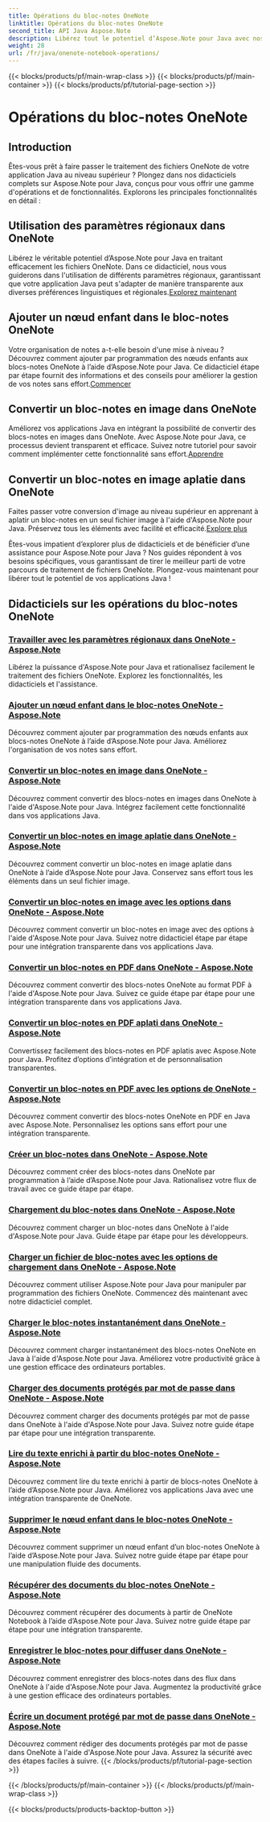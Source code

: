 ```yaml
---
title: Opérations du bloc-notes OneNote
linktitle: Opérations du bloc-notes OneNote
second_title: API Java Aspose.Note
description: Libérez tout le potentiel d’Aspose.Note pour Java avec nos didacticiels sur les opérations du bloc-notes OneNote. Fournissez un guide étape par étape pour améliorer vos applications Java.
weight: 28
url: /fr/java/onenote-notebook-operations/
---
```


{{< blocks/products/pf/main-wrap-class >}}
{{< blocks/products/pf/main-container >}}
{{< blocks/products/pf/tutorial-page-section >}}

# Opérations du bloc-notes OneNote


## Introduction

Êtes-vous prêt à faire passer le traitement des fichiers OneNote de votre application Java au niveau supérieur ? Plongez dans nos didacticiels complets sur Aspose.Note pour Java, conçus pour vous offrir une gamme d'opérations et de fonctionnalités. Explorons les principales fonctionnalités en détail :

## Utilisation des paramètres régionaux dans OneNote

 Libérez le véritable potentiel d’Aspose.Note pour Java en traitant efficacement les fichiers OneNote. Dans ce didacticiel, nous vous guiderons dans l'utilisation de différents paramètres régionaux, garantissant que votre application Java peut s'adapter de manière transparente aux diverses préférences linguistiques et régionales.[Explorez maintenant](./working-with-locales/)

## Ajouter un nœud enfant dans le bloc-notes OneNote

Votre organisation de notes a-t-elle besoin d'une mise à niveau ? Découvrez comment ajouter par programmation des nœuds enfants aux blocs-notes OneNote à l’aide d’Aspose.Note pour Java. Ce didacticiel étape par étape fournit des informations et des conseils pour améliorer la gestion de vos notes sans effort.[Commencer](./add-child-node/)

## Convertir un bloc-notes en image dans OneNote

 Améliorez vos applications Java en intégrant la possibilité de convertir des blocs-notes en images dans OneNote. Avec Aspose.Note pour Java, ce processus devient transparent et efficace. Suivez notre tutoriel pour savoir comment implémenter cette fonctionnalité sans effort.[Apprendre](./convert-notebook-to-image/)

## Convertir un bloc-notes en image aplatie dans OneNote

 Faites passer votre conversion d'image au niveau supérieur en apprenant à aplatir un bloc-notes en un seul fichier image à l'aide d'Aspose.Note pour Java. Préservez tous les éléments avec facilité et efficacité.[Explore plus](./convert-notebook-to-flattened-image/)

Êtes-vous impatient d’explorer plus de didacticiels et de bénéficier d’une assistance pour Aspose.Note pour Java ? Nos guides répondent à vos besoins spécifiques, vous garantissant de tirer le meilleur parti de votre parcours de traitement de fichiers OneNote. Plongez-vous maintenant pour libérer tout le potentiel de vos applications Java !
## Didacticiels sur les opérations du bloc-notes OneNote
### [Travailler avec les paramètres régionaux dans OneNote - Aspose.Note](./working-with-locales/)
Libérez la puissance d'Aspose.Note pour Java et rationalisez facilement le traitement des fichiers OneNote. Explorez les fonctionnalités, les didacticiels et l'assistance.
### [Ajouter un nœud enfant dans le bloc-notes OneNote - Aspose.Note](./add-child-node/)
Découvrez comment ajouter par programmation des nœuds enfants aux blocs-notes OneNote à l’aide d’Aspose.Note pour Java. Améliorez l'organisation de vos notes sans effort.
### [Convertir un bloc-notes en image dans OneNote - Aspose.Note](./convert-notebook-to-image/)
Découvrez comment convertir des blocs-notes en images dans OneNote à l'aide d'Aspose.Note pour Java. Intégrez facilement cette fonctionnalité dans vos applications Java.
### [Convertir un bloc-notes en image aplatie dans OneNote - Aspose.Note](./convert-notebook-to-flattened-image/)
Découvrez comment convertir un bloc-notes en image aplatie dans OneNote à l’aide d’Aspose.Note pour Java. Conservez sans effort tous les éléments dans un seul fichier image.
### [Convertir un bloc-notes en image avec les options dans OneNote - Aspose.Note](./convert-notebook-to-image-with-options/)
Découvrez comment convertir un bloc-notes en image avec des options à l'aide d'Aspose.Note pour Java. Suivez notre didacticiel étape par étape pour une intégration transparente dans vos applications Java.
### [Convertir un bloc-notes en PDF dans OneNote - Aspose.Note](./convert-notebook-to-pdf/)
Découvrez comment convertir des blocs-notes OneNote au format PDF à l'aide d'Aspose.Note pour Java. Suivez ce guide étape par étape pour une intégration transparente dans vos applications Java.
### [Convertir un bloc-notes en PDF aplati dans OneNote - Aspose.Note](./convert-notebook-to-flattened-pdf/)
Convertissez facilement des blocs-notes en PDF aplatis avec Aspose.Note pour Java. Profitez d’options d’intégration et de personnalisation transparentes.
### [Convertir un bloc-notes en PDF avec les options de OneNote - Aspose.Note](./convert-notebook-to-pdf-with-options/)
Découvrez comment convertir des blocs-notes OneNote en PDF en Java avec Aspose.Note. Personnalisez les options sans effort pour une intégration transparente.
### [Créer un bloc-notes dans OneNote - Aspose.Note](./create-notebook/)
Découvrez comment créer des blocs-notes dans OneNote par programmation à l’aide d’Aspose.Note pour Java. Rationalisez votre flux de travail avec ce guide étape par étape.
### [Chargement du bloc-notes dans OneNote - Aspose.Note](./loading-notebook/)
Découvrez comment charger un bloc-notes dans OneNote à l'aide d'Aspose.Note pour Java. Guide étape par étape pour les développeurs.
### [Charger un fichier de bloc-notes avec les options de chargement dans OneNote - Aspose.Note](./load-notebook-file-with-load-options/)
Découvrez comment utiliser Aspose.Note pour Java pour manipuler par programmation des fichiers OneNote. Commencez dès maintenant avec notre didacticiel complet.
### [Charger le bloc-notes instantanément dans OneNote - Aspose.Note](./load-notebook-instantly/)
Découvrez comment charger instantanément des blocs-notes OneNote en Java à l'aide d'Aspose.Note pour Java. Améliorez votre productivité grâce à une gestion efficace des ordinateurs portables.
### [Charger des documents protégés par mot de passe dans OneNote - Aspose.Note](./load-password-protected-documents/)
Découvrez comment charger des documents protégés par mot de passe dans OneNote à l'aide d'Aspose.Note pour Java. Suivez notre guide étape par étape pour une intégration transparente.
### [Lire du texte enrichi à partir du bloc-notes OneNote - Aspose.Note](./read-rich-text/)
Découvrez comment lire du texte enrichi à partir de blocs-notes OneNote à l’aide d’Aspose.Note pour Java. Améliorez vos applications Java avec une intégration transparente de OneNote.
### [Supprimer le nœud enfant dans le bloc-notes OneNote - Aspose.Note](./remove-child-node/)
Découvrez comment supprimer un nœud enfant d’un bloc-notes OneNote à l’aide d’Aspose.Note pour Java. Suivez notre guide étape par étape pour une manipulation fluide des documents.
### [Récupérer des documents du bloc-notes OneNote - Aspose.Note](./retrieve-documents-from-onenote-notebook/)
Découvrez comment récupérer des documents à partir de OneNote Notebook à l’aide d’Aspose.Note pour Java. Suivez notre guide étape par étape pour une intégration transparente.
### [Enregistrer le bloc-notes pour diffuser dans OneNote - Aspose.Note](./save-notebook-to-stream/)
Découvrez comment enregistrer des blocs-notes dans des flux dans OneNote à l'aide d'Aspose.Note pour Java. Augmentez la productivité grâce à une gestion efficace des ordinateurs portables.
### [Écrire un document protégé par mot de passe dans OneNote - Aspose.Note](./write-password-protected-document/)
Découvrez comment rédiger des documents protégés par mot de passe dans OneNote à l'aide d'Aspose.Note pour Java. Assurez la sécurité avec des étapes faciles à suivre.
{{< /blocks/products/pf/tutorial-page-section >}}

{{< /blocks/products/pf/main-container >}}
{{< /blocks/products/pf/main-wrap-class >}}

{{< blocks/products/products-backtop-button >}}
